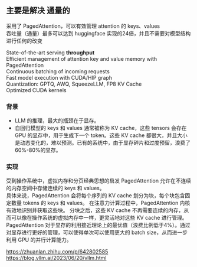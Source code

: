 ## 主要是解决 通量的   


采用了 PagedAttention，可以有效管理 attention 的 keys、values    
吞吐量（通量）最多可以达到 huggingface 实现的24倍，并且不需要对模型结构进行任何的改变

State-of-the-art serving **throughput**         
Efficient management of attention key and value memory with PagedAttention    
Continuous batching of incoming requests   
Fast model execution with CUDA/HIP graph    
Quantization: GPTQ, AWQ, SqueezeLLM, FP8 KV Cache    
Optimized CUDA kernels    


### 背景   
+ LLM 的推理，最大的瓶颈在于显存。
+ 自回归模型的 keys 和 values 通常被称为 KV cache，这些 tensors 会存在 GPU 的显存中，用于生成下一个 token。这些 KV cache 都很大，并且大小是动态变化的，难以预测。已有的系统中，由于显存碎片和过度预留，浪费了60%-80%的显存。

### 实现  
受到操作系统中，虚拟内存和分页经典思想的启发 PagedAttention 允许在不连续的内存空间中存储连续的 keys 和 values。   
具体来说，PagedAttention 会将每个序列的 KV cache 划分为块，每个块包含固定数量 tokens 的 keys 和 values。 在注意力计算过程中，PagedAttention 内核有效地识别并获取这些块。
分块之后，这些 KV cache 不再需要连续的内存，从而可以像在操作系统的虚拟内存中一样，更灵活地对这些 KV cache 进行管理。
PagedAttention 对于显存的利用接近理论上的最优值（浪费比例低于4%）。通过对显存进行更好的管理，可以使得单次可以使用更大的 batch size，从而进一步利用 GPU 的并行计算能力。



https://zhuanlan.zhihu.com/p/642802585     
https://blog.vllm.ai/2023/06/20/vllm.html   
